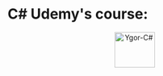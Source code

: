# C# Udemy's course:

<div align="center">
  <img alt="Ygor-C#" height="70" width="80" src="https://cdn.jsdelivr.net/gh/devicons/devicon/icons/csharp/csharp-original.svg">
</div>
